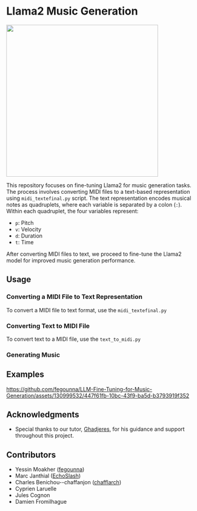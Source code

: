 # Llama2 Music Generation

<img src="https://github.com/fegounna/LLM-Fine-Tuning-for-Music-Generation/assets/130999532/c8c4f29c-7f24-4840-ac15-da371894b925" width="400">


This repository focuses on fine-tuning Llama2 for music generation tasks. The process involves converting MIDI files to a text-based representation using `midi_textefinal.py` script. The text representation encodes musical notes as quadruplets, where each variable is separated by a colon (`:`). Within each quadruplet, the four variables represent:

- `p`: Pitch
- `v`: Velocity
- `d`: Duration
- `t`: Time

After converting MIDI files to text, we proceed to fine-tune the Llama2 model for improved music generation performance.

## Usage

### Converting a MIDI File to Text Representation

To convert a MIDI file to text format, use the `midi_textefinal.py` 

### Converting Text to MIDI File

To convert text to a MIDI file, use the `text_to_midi.py` 
### Generating Music

## Examples

https://github.com/fegounna/LLM-Fine-Tuning-for-Music-Generation/assets/130999532/447f61fb-10bc-43f9-ba5d-b3793919f352






## Acknowledgments

- Special thanks to our tutor, [Ghadjeres](https://github.com/Ghadjeres), for his guidance and support throughout this project.

## Contributors

- Yessin Moakher ([fegounna](https://github.com/fegounna))
- Marc Janthial ([EchoSlash](https://github.com/EchoSlash))
- Charles Benichou--chaffanjon ([chafflarch](https://github.com/chafflarch))
- Cyprien Laruelle
- Jules Cognon
- Damien Fromilhague




